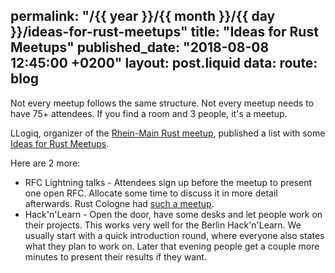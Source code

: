 permalink: "/{{ year }}/{{ month }}/{{ day }}/ideas-for-rust-meetups"
title: "Ideas for Rust Meetups"
published_date: "2018-08-08 12:45:00 +0200"
layout: post.liquid
data:
  route: blog
---

Not every meetup follows the same structure. Not every meetup needs to have 75+ attendees.
If you find a room and 3 people, it's a meetup.

LLogiq, organizer of the [Rhein-Main Rust meetup](https://www.meetup.com/Rust-Rhein-Main/),
published a list with some [Ideas for Rust Meetups](https://llogiq.github.io/2018/08/08/meetup-ideas.html).

Here are 2 more:

* RFC Lightning talks - Attendees sign up before the meetup to present one open RFC. Allocate some time to discuss it in more detail afterwards. Rust Cologne had [such a meetup](http://rust.cologne/2017/09/06/lightning-rfcs.html).
* Hack'n'Learn - Open the door, have some desks and let people work on their projects. This works very well for the Berlin Hack'n'Learn. We usually start with a quick introduction round, where everyone also states what they plan to work on. Later that evening people get a couple more minutes to present their results if they want.
